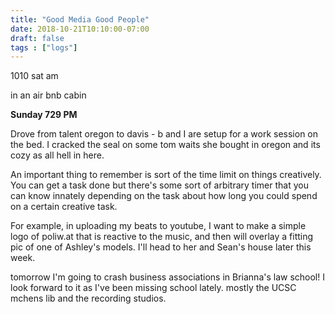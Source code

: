 ```yaml
---
title: "Good Media Good People"
date: 2018-10-21T10:10:00-07:00
draft: false
tags : ["logs"]
---
```


1010 sat am

in an air bnb cabin


**Sunday 729 PM**

Drove from talent oregon to davis - b and I are setup for a work session on the bed. I cracked the seal on some tom waits she bought in oregon and its cozy as all hell in here.

An important thing to remember is sort of the time limit on things creatively. You can get a task done but there's some sort of arbitrary timer that you can know innately depending on the task about how long you could spend on a certain creative task.

For example, in uploading my beats to youtube, I want to make a simple logo of poliw.at that is reactive to the music, and then will overlay a fitting pic of one of Ashley's models. I'll head to her and Sean's house later this week.

tomorrow I'm going to crash business associations in Brianna's law school! I look forward to it as I've been missing school lately. mostly the UCSC mchens lib and the recording studios.
